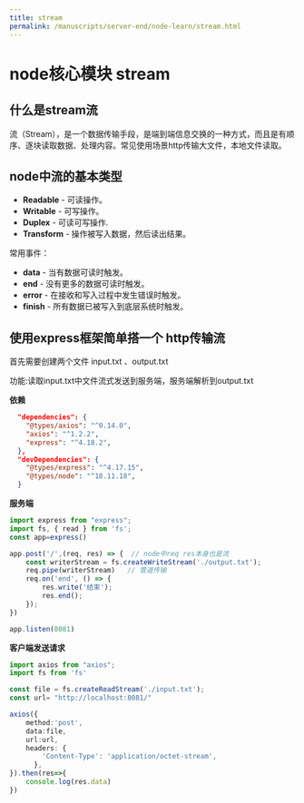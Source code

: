```yaml
---
title: stream
permalink: /manuscripts/server-end/node-learn/stream.html
---
```


# node核心模块 stream

## 什么是stream流

流（Stream），是一个数据传输手段，是端到端信息交换的一种方式，而且是有顺序、逐块读取数据、处理内容。常见使用场景http传输大文件，本地文件读取。

## node中流的基本类型

- **Readable** - 可读操作。
- **Writable** - 可写操作。
- **Duplex** - 可读可写操作.
- **Transform** - 操作被写入数据，然后读出结果。

常用事件：

- **data** - 当有数据可读时触发。
- **end** - 没有更多的数据可读时触发。
- **error** - 在接收和写入过程中发生错误时触发。
- **finish** - 所有数据已被写入到底层系统时触发。

## 使用express框架简单搭一个 http传输流

首先需要创建两个文件 input.txt 、output.txt

功能:读取input.txt中文件流式发送到服务端，服务端解析到output.txt

**依赖**

```json
  "dependencies": {
    "@types/axios": "^0.14.0",
    "axios": "^1.2.2",
    "express": "^4.18.2",
  },
  "devDependencies": {
    "@types/express": "^4.17.15",
    "@types/node": "^18.11.18",
  }
```

**服务端**

```typescript
import express from "express";
import fs, { read } from 'fs';
const app=express()

app.post('/',(req, res) => {  // node中req res本身也是流
    const writerStream = fs.createWriteStream('./output.txt');
    req.pipe(writerStream)   // 管道传输 
    req.on('end', () => {
        res.write('结束');
        res.end();
    });
})

app.listen(8081)
```

**客户端发送请求**

```typescript
import axios from "axios";
import fs from 'fs'

const file = fs.createReadStream('./input.txt');
const url= "http://localhost:8081/"

axios({
    method:'post',
    data:file,
    url:url,
    headers: {
        'Content-Type': 'application/octet-stream',
      },
}).then(res=>{
    console.log(res.data)
})
```
